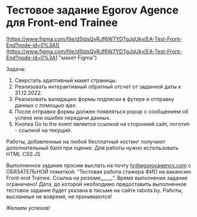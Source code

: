 # Тестовое задание Egorov Agence для Front-end Trainee

  [https://www.figma.com/file/d5IdsQyRJf6W7YDTgJqUky/EA-Test-Front-End?node-id=0%3A1](https://www.figma.com/file/d5IdsQyRJf6W7YDTgJqUky/EA-Test-Front-End?node-id=0%3A1 "макет Figma")
 
Задача:
1. Сверстать адаптивный макет страницы.
2. Реализовать интерактивный обратный отсчет от заданной даты к 31.12.2022.
3. Реализовать валидацию формы подписки в футере и отправку данных с помощью ajax.
4. После отправки формы должен появляться popup с сообщением об успехе или ошибке передачи данных.
5. Кнопка Go to the event является ссылкой на сторонний сайт, логотип - ссылкой на текущий.

Работы, добавленные на любой бесплатный хостинг получают дополнительный балл при оценке. Для работы нужно использовать HTML CSS JS

Выполненное задание просим выслать на почту hr@egorovagency.com с ОБЯЗАТЕЛЬНОЙ пометкой: “Тестовая работа стажера ФИО на вакансию Front-end Trainee. Ссылка на резюме_____”.
Время выполнения задания ограничено! Дата, до которой необходимо  предоставить выполненное тестовое задание будет указана в письме на сайте rabota.by.
Работы, высланные не вовремя, не принимаются!

Желаем успехов!
